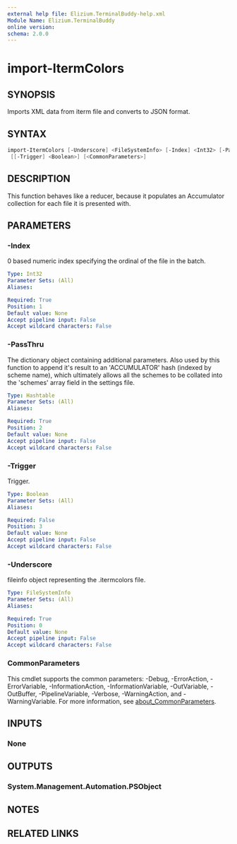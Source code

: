 ```yaml
---
external help file: Elizium.TerminalBuddy-help.xml
Module Name: Elizium.TerminalBuddy
online version:
schema: 2.0.0
---
```


# import-ItermColors

## SYNOPSIS

Imports XML data from iterm file and converts to JSON format.

## SYNTAX

```powershell
import-ItermColors [-Underscore] <FileSystemInfo> [-Index] <Int32> [-PassThru] <Hashtable>
 [[-Trigger] <Boolean>] [<CommonParameters>]
```

## DESCRIPTION

This function behaves like a reducer, because it populates an Accumulator
collection for each file it is presented with.

## PARAMETERS

### -Index

0 based numeric index specifying the ordinal of the file in the batch.

```yaml
Type: Int32
Parameter Sets: (All)
Aliases:

Required: True
Position: 1
Default value: None
Accept pipeline input: False
Accept wildcard characters: False
```

### -PassThru

The dictionary object containing additional parameters. Also used by
this function to append it's result to an 'ACCUMULATOR' hash (indexed
by scheme name), which ultimately allows all the schemes to be collated
into the 'schemes' array field in the settings file.

```yaml
Type: Hashtable
Parameter Sets: (All)
Aliases:

Required: True
Position: 2
Default value: None
Accept pipeline input: False
Accept wildcard characters: False
```

### -Trigger

Trigger.

```yaml
Type: Boolean
Parameter Sets: (All)
Aliases:

Required: False
Position: 3
Default value: None
Accept pipeline input: False
Accept wildcard characters: False
```

### -Underscore

fileinfo object representing the .itermcolors file.

```yaml
Type: FileSystemInfo
Parameter Sets: (All)
Aliases:

Required: True
Position: 0
Default value: None
Accept pipeline input: False
Accept wildcard characters: False
```

### CommonParameters

This cmdlet supports the common parameters: -Debug, -ErrorAction, -ErrorVariable, -InformationAction, -InformationVariable, -OutVariable, -OutBuffer, -PipelineVariable, -Verbose, -WarningAction, and -WarningVariable. For more information, see [about_CommonParameters](http://go.microsoft.com/fwlink/?LinkID=113216).

## INPUTS

### None

## OUTPUTS

### System.Management.Automation.PSObject

## NOTES

## RELATED LINKS
